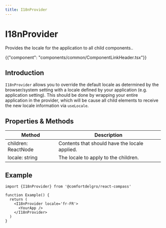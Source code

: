 ```yaml
---
title: I18nProvider
---
```


# I18nProvider

<p class="description">Provides the locale for the application to all child components..</p>

{{"component": "components/common/ComponentLinkHeader.tsx"}}

## Introduction

`I18nProvider` allows you to override the default locale as determined by the browser/system setting
with a locale defined by your application (e.g. application setting). This should be done by wrapping
your entire application in the provider, which will be cause all child elements to receive the new locale
information via `useLocale`.

## Properties & Methods

| Method              | Description                                   |
| ------------------- | --------------------------------------------- |
| children: ReactNode | Contents that should have the locale applied. |
| locale: string      | The locale to apply to the children.          |

## Example

```tsx
import {I18nProvider} from '@comfortdelgro/react-compass'

function Example() {
  return (
    <I18nProvider locale='fr-FR'>
      <YourApp />
    </I18nProvider>
  )
}
```
